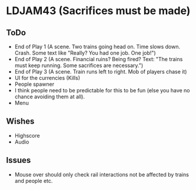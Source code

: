 # LDJAM43 (Sacrifices must be made)

## ToDo

* End of Play 1 (A scene. Two trains going head on. Time slows down. Crash. Some text like "Really? You had one job. One job!")
* End of Play 2 (A scene. Financial ruins? Being fired? Text: "The trains must keep running. Some sacrifices are necessary.")
* End of Play 3 (A scene. Train runs left to right. Mob of players chase it)
* UI for the currencies (Kills)
* People spawner
* I think people need to be predictable for this to be fun (else you have no chance avoiding them at all).
* Menu

## Wishes
* Highscore
* Audio

## Issues

* Mouse over should only check rail interactions not be affected by trains and people etc.

